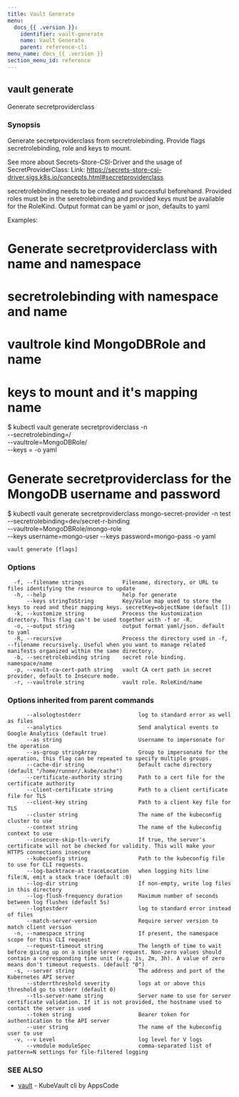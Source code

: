 ```yaml
---
title: Vault Generate
menu:
  docs_{{ .version }}:
    identifier: vault-generate
    name: Vault Generate
    parent: reference-cli
menu_name: docs_{{ .version }}
section_menu_id: reference
---
```

## vault generate

Generate secretproviderclass

### Synopsis

Generate secretproviderclass from secretrolebinding. Provide flags secretrolebinding, role and keys to mount.

See more about Secrets-Store-CSI-Driver and the usage of SecretProviderClass:
 Link: https://secrets-store-csi-driver.sigs.k8s.io/concepts.html#secretproviderclass 

secretrolebinding needs to be created and successful beforehand.
Provided roles must be in the seretrolebinding and provided keys must be available for the RoleKind.
Output format can be yaml or json, defaults to yaml

Examples:
 # Generate secretproviderclass with name <name1> and namespace <ns1>
 # secretrolebinding with namespace <ns2> and name <name2>
 # vaultrole kind MongoDBRole and name <name3>
 # keys to mount <secretKey> and it's mapping name <objectName> 

 $ kubectl vault generate secretproviderclass <name1> -n <ns1> \
  --secretrolebinding=<ns2>/<name2> \
  --vaultrole=MongoDBRole/<name3> \
  --keys <secretKey>=<objectName> -o yaml

 # Generate secretproviderclass for the MongoDB username and password
 $ kubectl vault generate secretproviderclass mongo-secret-provider -n test      \
  --secretrolebinding=dev/secret-r-binding \
  --vaultrole=MongoDBRole/mongo-role \
  --keys username=mongo-user --keys password=mongo-pass -o yaml


```
vault generate [flags]
```

### Options

```
  -f, --filename strings            Filename, directory, or URL to files identifying the resource to update
  -h, --help                        help for generate
      --keys stringToString         Key/Value map used to store the keys to read and their mapping keys. secretKey=objectName (default [])
  -k, --kustomize string            Process the kustomization directory. This flag can't be used together with -f or -R.
  -o, --output string               output format yaml/json. default to yaml
  -R, --recursive                   Process the directory used in -f, --filename recursively. Useful when you want to manage related manifests organized within the same directory.
  -b, --secretrolebinding string    secret role binding. namespace/name
  -p, --vault-ca-cert-path string   vault CA cert path in secret provider, default to Insecure mode.
  -r, --vaultrole string            vault role. RoleKind/name
```

### Options inherited from parent commands

```
      --alsologtostderr                  log to standard error as well as files
      --analytics                        Send analytical events to Google Analytics (default true)
      --as string                        Username to impersonate for the operation
      --as-group stringArray             Group to impersonate for the operation, this flag can be repeated to specify multiple groups.
      --cache-dir string                 Default cache directory (default "/home/runner/.kube/cache")
      --certificate-authority string     Path to a cert file for the certificate authority
      --client-certificate string        Path to a client certificate file for TLS
      --client-key string                Path to a client key file for TLS
      --cluster string                   The name of the kubeconfig cluster to use
      --context string                   The name of the kubeconfig context to use
      --insecure-skip-tls-verify         If true, the server's certificate will not be checked for validity. This will make your HTTPS connections insecure
      --kubeconfig string                Path to the kubeconfig file to use for CLI requests.
      --log-backtrace-at traceLocation   when logging hits line file:N, emit a stack trace (default :0)
      --log-dir string                   If non-empty, write log files in this directory
      --log-flush-frequency duration     Maximum number of seconds between log flushes (default 5s)
      --logtostderr                      log to standard error instead of files
      --match-server-version             Require server version to match client version
  -n, --namespace string                 If present, the namespace scope for this CLI request
      --request-timeout string           The length of time to wait before giving up on a single server request. Non-zero values should contain a corresponding time unit (e.g. 1s, 2m, 3h). A value of zero means don't timeout requests. (default "0")
  -s, --server string                    The address and port of the Kubernetes API server
      --stderrthreshold severity         logs at or above this threshold go to stderr (default 0)
      --tls-server-name string           Server name to use for server certificate validation. If it is not provided, the hostname used to contact the server is used
      --token string                     Bearer token for authentication to the API server
      --user string                      The name of the kubeconfig user to use
  -v, --v Level                          log level for V logs
      --vmodule moduleSpec               comma-separated list of pattern=N settings for file-filtered logging
```

### SEE ALSO

* [vault](/docs/reference/cli/vault.md)	 - KubeVault cli by AppsCode

